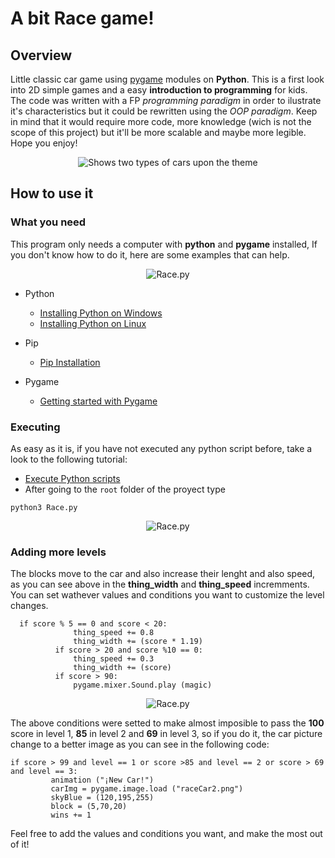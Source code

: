 # A bit Race game!

## Overview

Little classic car game using [pygame](https://www.pygame.org/news) modules on **Python**. 
This is a first look into 2D simple games and a easy **introduction to programming** for kids. 
The code was written with a FP _programming paradigm_ in order to ilustrate it's characteristics but it could be rewritten using the _OOP paradigm_. Keep in mind that it would require more code, more knowledge (wich is not the scope of this project) but it'll be more scalable and maybe more legible.
Hope you enjoy!

<p align="center">
<picture>
  <source media="(prefers-color-scheme: dark)" srcset="https://github.com/uma-dev/Car-game/blob/master/raceCar2.png">
  <source media="(prefers-color-scheme: light)" srcset="https://github.com/uma-dev/Car-game/blob/master/raceCar.png">
  <img alt="Shows two types of cars upon the theme" src="https://github.com/uma-dev/Car-game/blob/master/raceCar.png">
</picture>
</p>

##  How to use it 

### What you need
This program only needs a computer with **python** and **pygame** installed, If you don't know how to do it, here are some examples that can help. 
<p align="center">
	<img alt="Race.py" src="https://user-images.githubusercontent.com/22565959/213778656-6eb6b171-4fac-4513-acab-e979311e582b.png">
</p>

- Python 
  - [Installing Python on Windows](https://learn.microsoft.com/en-us/windows/python/beginners)
  - [Installing Python on Linux](https://docs.python-guide.org/starting/install3/linux/)
  
- Pip 
  - [Pip Installation](https://pip.pypa.io/en/stable/installation/)
  
- Pygame 
  - [Getting started with Pygame](https://www.pygame.org/wiki/GettingStarted) 

### Executing
  As easy as it is, if you have not executed any python script before, take a look to the following tutorial:
  - [Execute Python scripts](https://pythonbasics.org/execute-python-scripts/)
  - After going to the `root` folder of the proyect type

  ```
  python3 Race.py 
  ```
<p align="center"> 
	<img alt="Race.py" src="https://user-images.githubusercontent.com/22565959/213778425-4bfe8d48-25f5-4d27-bf7a-d6d28a94cc0f.png">
</p>

### Adding more levels
  
  The blocks move to the car and also increase their lenght and also speed, as you can see above in the **thing_width** and **thing_speed** incremments. 
  You can set wathever values and conditions you want to customize the level changes.
  
  ```
    if score % 5 == 0 and score < 20:
				thing_speed += 0.8
				thing_width += (score * 1.19)
			if score > 20 and score %10 == 0:
				thing_speed += 0.3
				thing_width += (score)
			if score > 90:
				pygame.mixer.Sound.play (magic)
  ```
<p align="center"> 
	<img alt="Race.py" src="https://user-images.githubusercontent.com/22565959/213778562-2d267fe4-5cad-4be6-8729-b1bb30db2663.png">
</p>
 
  The above conditions were setted to make almost imposible to pass the **100** score in level 1, **85** in level 2 and **69** in level 3, so if you do it, the car picture change to a better image as you can see in the following code:
   ```
   if score > 99 and level == 1 or score >85 and level == 2 or score > 69 and level == 3:
			animation ("¡New Car!")
			carImg = pygame.image.load ("raceCar2.png")
			skyBlue = (120,195,255)
			block = (5,70,20)
			wins += 1
   ```
   
  Feel free to add the values and conditions you want, and make the most out of it!

